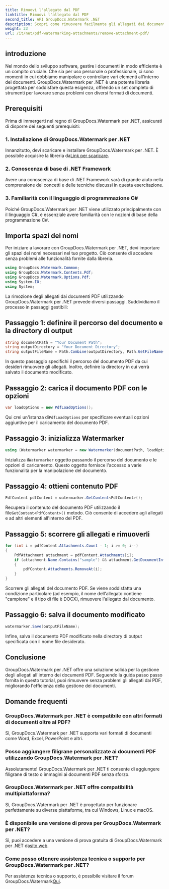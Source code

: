 ```yaml
---
title: Rimuovi l'allegato dal PDF
linktitle: Rimuovi l'allegato dal PDF
second_title: API GroupDocs.Watermark .NET
description: Scopri come rimuovere facilmente gli allegati dai documenti PDF utilizzando GroupDocs.Watermark per .NET. Migliora l'efficienza della gestione dei documenti.
weight: 33
url: /it/net/pdf-watermarking-attachments/remove-attachment-pdf/
---
```

## introduzione
Nel mondo dello sviluppo software, gestire i documenti in modo efficiente è un compito cruciale. Che sia per uso personale o professionale, ci sono momenti in cui dobbiamo manipolare o controllare vari elementi all'interno dei documenti. GroupDocs.Watermark per .NET è una potente libreria progettata per soddisfare questa esigenza, offrendo un set completo di strumenti per lavorare senza problemi con diversi formati di documenti.
## Prerequisiti
Prima di immergerti nel regno di GroupDocs.Watermark per .NET, assicurati di disporre dei seguenti prerequisiti:
### 1. Installazione di GroupDocs.Watermark per .NET
 Innanzitutto, devi scaricare e installare GroupDocs.Watermark per .NET. È possibile acquisire la libreria da[Link per scaricare](https://releases.groupdocs.com/Watermark/net/).
### 2. Conoscenza di base di .NET Framework
Avere una conoscenza di base di .NET Framework sarà di grande aiuto nella comprensione dei concetti e delle tecniche discussi in questa esercitazione.
### 3. Familiarità con il linguaggio di programmazione C#
Poiché GroupDocs.Watermark per .NET viene utilizzato principalmente con il linguaggio C#, è essenziale avere familiarità con le nozioni di base della programmazione C#.

## Importa spazi dei nomi
Per iniziare a lavorare con GroupDocs.Watermark per .NET, devi importare gli spazi dei nomi necessari nel tuo progetto. Ciò consente di accedere senza problemi alle funzionalità fornite dalla libreria.

```csharp
using GroupDocs.Watermark.Common;
using GroupDocs.Watermark.Contents.Pdf;
using GroupDocs.Watermark.Options.Pdf;
using System.IO;
using System;
```
La rimozione degli allegati dai documenti PDF utilizzando GroupDocs.Watermark per .NET prevede diversi passaggi. Suddividiamo il processo in passaggi gestibili:
## Passaggio 1: definire il percorso del documento e la directory di output
```csharp
string documentPath = "Your Document Path";
string outputDirectory = "Your Document Directory";
string outputFileName = Path.Combine(outputDirectory, Path.GetFileName(documentPath));
```
In questo passaggio specifichi il percorso del documento PDF da cui desideri rimuovere gli allegati. Inoltre, definire la directory in cui verrà salvato il documento modificato.
## Passaggio 2: carica il documento PDF con le opzioni
```csharp
var loadOptions = new PdfLoadOptions();
```
 Qui crei un'istanza di`PdfLoadOptions` per specificare eventuali opzioni aggiuntive per il caricamento del documento PDF.
## Passaggio 3: inizializza Watermarker
```csharp
using (Watermarker watermarker = new Watermarker(documentPath, loadOptions))
```
 Inizializza il`Watermarker` oggetto passando il percorso del documento e le opzioni di caricamento. Questo oggetto fornisce l'accesso a varie funzionalità per la manipolazione del documento.
## Passaggio 4: ottieni contenuto PDF
```csharp
PdfContent pdfContent = watermarker.GetContent<PdfContent>();
```
 Recupera il contenuto del documento PDF utilizzando il file`GetContent<PdfContent>()` metodo. Ciò consente di accedere agli allegati e ad altri elementi all'interno del PDF.
## Passaggio 5: scorrere gli allegati e rimuoverli
```csharp
for (int i = pdfContent.Attachments.Count - 1; i >= 0; i--)
{
    PdfAttachment attachment = pdfContent.Attachments[i];
    if (attachment.Name.Contains("sample") && attachment.GetDocumentInfo().FileType == FileType.DOCX)
    {
        pdfContent.Attachments.RemoveAt(i);
    }
}
```
Scorrere gli allegati del documento PDF. Se viene soddisfatta una condizione particolare (ad esempio, il nome dell'allegato contiene "campione" e il tipo di file è DOCX), rimuovere l'allegato dal documento.
## Passaggio 6: salva il documento modificato
```csharp
watermarker.Save(outputFileName);
```
Infine, salva il documento PDF modificato nella directory di output specificata con il nome file desiderato.

## Conclusione
GroupDocs.Watermark per .NET offre una soluzione solida per la gestione degli allegati all'interno dei documenti PDF. Seguendo la guida passo passo fornita in questo tutorial, puoi rimuovere senza problemi gli allegati dai PDF, migliorando l'efficienza della gestione dei documenti.
## Domande frequenti
### GroupDocs.Watermark per .NET è compatibile con altri formati di documenti oltre al PDF?
Sì, GroupDocs.Watermark per .NET supporta vari formati di documenti come Word, Excel, PowerPoint e altri.
### Posso aggiungere filigrane personalizzate ai documenti PDF utilizzando GroupDocs.Watermark per .NET?
Assolutamente! GroupDocs.Watermark per .NET ti consente di aggiungere filigrane di testo o immagini ai documenti PDF senza sforzo.
### GroupDocs.Watermark per .NET offre compatibilità multipiattaforma?
Sì, GroupDocs.Watermark per .NET è progettato per funzionare perfettamente su diverse piattaforme, tra cui Windows, Linux e macOS.
### È disponibile una versione di prova per GroupDocs.Watermark per .NET?
 Sì, puoi accedere a una versione di prova gratuita di GroupDocs.Watermark per .NET da[sito web](https://releases.groupdocs.com/).
### Come posso ottenere assistenza tecnica o supporto per GroupDocs.Watermark per .NET?
 Per assistenza tecnica o supporto, è possibile visitare il forum GroupDocs.Watermark[Qui](https://forum.groupdocs.com/c/watermark/19).
